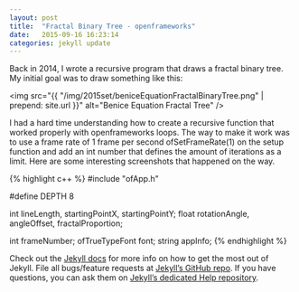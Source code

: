 ```yaml
---
layout: post
title:  "Fractal Binary Tree - openframeworks"
date:   2015-09-16 16:23:14
categories: jekyll update
---
```

Back in 2014, I wrote a recursive program that draws a fractal binary tree. My initial goal was to draw something like this:

<img src="{{ "/img/2015set/beniceEquationFractalBinaryTree.png" | prepend: site.url }}" alt="Benice Equation Fractal Tree" />

I had a hard time understanding how to create a recursive function that worked properly with openframeworks loops. The way to make it work was to use a frame rate of 1 frame per second ofSetFrameRate(1) on the setup function and add an int number that defines the amount of iterations as a limit.
Here are some interesting screenshots that happened on the way.

{% highlight c++ %}
#include "ofApp.h"

#define DEPTH 8

int lineLength, startingPointX, startingPointY;
float rotationAngle, angleOffset, fractalProportion;

int frameNumber;
ofTrueTypeFont font;
string appInfo;
{% endhighlight %}

Check out the [Jekyll docs][jekyll] for more info on how to get the most out of Jekyll. File all bugs/feature requests at [Jekyll’s GitHub repo][jekyll-gh]. If you have questions, you can ask them on [Jekyll’s dedicated Help repository][jekyll-help].

[jekyll]:      http://jekyllrb.com
[jekyll-gh]:   https://github.com/jekyll/jekyll
[jekyll-help]: https://github.com/jekyll/jekyll-help
